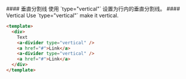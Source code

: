 <cn>
#### 垂直分割线
使用 `type="vertical"` 设置为行内的垂直分割线。
</cn>

<us>
#### Vertical
Use `type="vertical"` make it vertical.
</us>

```html
<template>
  <div>
    Text
    <a-divider type="vertical" />
    <a href="#">Link</a>
    <a-divider type="vertical" />
    <a href="#">Link</a>
  </div>
</template>
```
